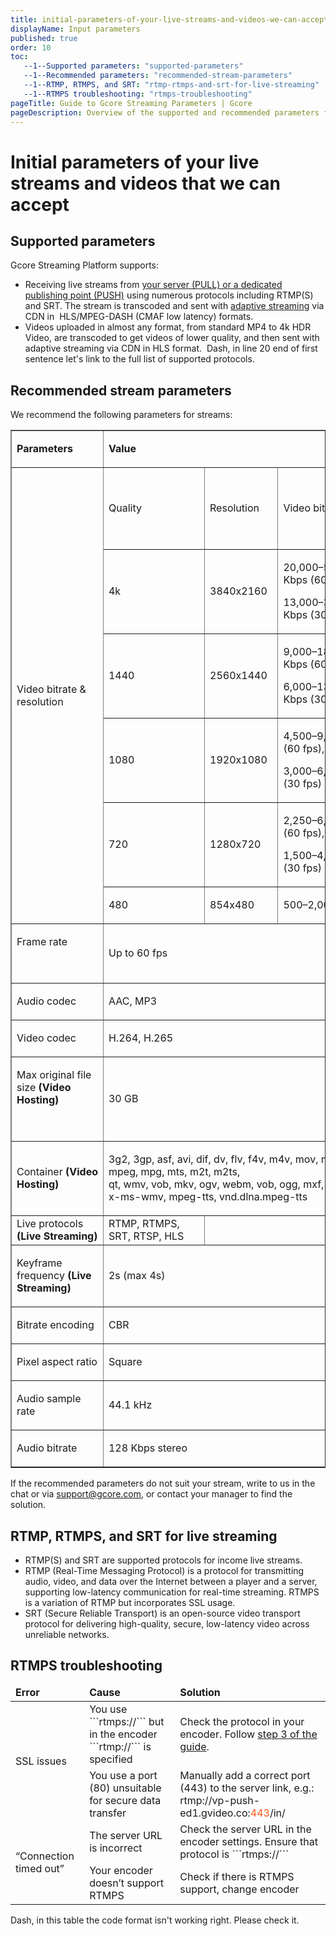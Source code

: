 ```yaml
---
title: initial-parameters-of-your-live-streams-and-videos-we-can-accept
displayName: Input parameters
published: true
order: 10
toc:
   --1--Supported parameters: "supported-parameters"
   --1--Recommended parameters: "recommended-stream-parameters"
   --1--RTMP, RTMPS, and SRT: "rtmp-rtmps-and-srt-for-live-streaming"
   --1--RTMPS troubleshooting: "rtmps-troubleshooting"
pageTitle: Guide to Gcore Streaming Parameters | Gcore
pageDescription: Overview of the supported and recommended parameters for optimizing live streams and videos using the Gcore Streaming Platform.
---
```

# Initial parameters of your live streams and videos that we can accept

## Supported parameters

Gcore Streaming Platform supports:

- Receiving live streams from <a href="https://gcore.com/docs/streaming-platform/live-streaming/create-a-live-stream" target="_blank">your server (PULL) or a dedicated publishing point (PUSH)</a> using numerous protocols including RTMP(S) and SRT. The stream is transcoded and sent with <a href="https://gcore.com/docs/streaming-platform/live-streams-and-videos-protocols-and-codecs/how-we-optimize-live-stream-and-video-performance-by-creating-different-bitrates" target="_blank">adaptive streaming</a> via CDN in  HLS/MPEG-DASH (CMAF low latency) formats. 
- Videos uploaded in almost any format, from standard MP4 to 4k HDR Video, are transcoded to get videos of lower quality, and then sent with adaptive streaming via CDN in HLS format. 
Dash, in line 20 end of first sentence let's link to the full list of supported protocols.
## Recommended stream parameters

We recommend the following parameters for streams:

<table border="=" cellpadding="=" data-tablestyle="MsoTableGrid" data-tablelook="1696">
<tbody>
<tr>
<td class="wysiwyg-text-align-center" data-celllook="0">
<p><strong><span data-contrast="auto">Parameters</span></strong></p>
</td>
<td class="wysiwyg-text-align-center" colspan="3" data-celllook="0">
<p><strong><span data-contrast="auto">Value</span></strong></p>
</td>
</tr>
<tr>
<td class="wysiwyg-text-align-center" rowspan="6" data-celllook="0">
<p><span data-contrast="none">Video bitrate &amp; resolution</span></p>
</td>
<td class="wysiwyg-text-align-center" data-celllook="0">
<p><span data-contrast="none">Quality</span></p>
</td>
<td class="wysiwyg-text-align-center" data-celllook="0">
<p>&nbsp;</p>
<p><span data-contrast="none">Resolution</span></p>
<p>&nbsp;</p>
</td>
<td class="wysiwyg-text-align-center" data-celllook="0">
<p><span data-contrast="none">Video bitrate range</span></p>
</td>
</tr>
<tr>
<td class="wysiwyg-text-align-center" data-celllook="0">
<p><span data-contrast="auto">4k</span></p>
</td>
<td class="wysiwyg-text-align-center" data-celllook="0">
<p><span data-contrast="none">3840x2160</span></p>
</td>
<td class="wysiwyg-text-align-center" data-celllook="0">
<p><span data-contrast="none">20,000&ndash;51,000 Kbps (60 fps),&nbsp;</span></p>
<p><span data-contrast="none">13,000&ndash;34,000 Kbps (30 fps)</span></p>
</td>
</tr>
<tr>
<td class="wysiwyg-text-align-center" data-celllook="0">
<p><span data-contrast="auto">1440</span></p>
</td>
<td class="wysiwyg-text-align-center" data-celllook="0">
<p><span data-contrast="none">2560x1440</span>&nbsp;</p>
</td>
<td class="wysiwyg-text-align-center" data-celllook="0">
<p><span data-contrast="none">9,000&ndash;18,000 Kbps (60 fps),&nbsp;</span></p>
<p><span data-contrast="none">6,000&ndash;13,000 Kbps (30 fps)</span></p>
</td>
</tr>
<tr>
<td class="wysiwyg-text-align-center" data-celllook="0">
<p><span data-contrast="auto">1080</span></p>
</td>
<td class="wysiwyg-text-align-center" data-celllook="0">
<p><span data-contrast="none">1920x1080&nbsp;</span><span data-contrast="auto">&nbsp;</span></p>
</td>
<td class="wysiwyg-text-align-center" data-celllook="0">
<p><span data-contrast="none">4,500&ndash;9,000 Kbps (60 fps),&nbsp;</span></p>
<p><span data-contrast="none">3,000&ndash;6,000 Kbps (30 fps)</span></p>
</td>
</tr>
<tr>
<td class="wysiwyg-text-align-center" data-celllook="0">
<p><span data-contrast="auto">720</span></p>
</td>
<td class="wysiwyg-text-align-center" data-celllook="0">
<p><span data-contrast="none">1280x720</span></p>
</td>
<td class="wysiwyg-text-align-center" data-celllook="0">
<p><span data-contrast="none">2,250&ndash;6,000 Kbps (60 fps),</span></p>
<p><span data-contrast="none">1,500&ndash;4,000 Kbps (30 fps)</span>&nbsp;</p>
</td>
</tr>
<tr>
<td class="wysiwyg-text-align-center" data-celllook="0">
<p><span data-contrast="auto">480</span></p>
</td>
<td class="wysiwyg-text-align-center" data-celllook="0">
<p><span data-contrast="none">854x480</span>&nbsp;</p>
</td>
<td class="wysiwyg-text-align-center" data-celllook="0">
<p><span data-contrast="none">500&ndash;2,000 Kbps</span></p>
</td>
</tr>
<tr>
<td class="wysiwyg-text-align-center" data-celllook="0">
<p><span data-contrast="none">Frame rate</span></p>
<p>&nbsp;</p>
</td>
<td class="wysiwyg-text-align-center" colspan="3" data-celllook="0">
<p><span data-contrast="auto">Up to&nbsp;</span><span data-contrast="none">60&nbsp;fps</span></p>
</td>
</tr>
<tr>
<td class="wysiwyg-text-align-center" data-celllook="0">
<p><span data-contrast="none">Audio codec</span></p>
</td>
<td class="wysiwyg-text-align-center" colspan="3" data-celllook="0">
<p><span data-contrast="none">AAC, MP3</span>&nbsp;</p>
</td>
</tr>
<tr>
<td class="wysiwyg-text-align-center" data-celllook="0">
<p><span data-contrast="none">Video codec</span></p>
</td>
<td class="wysiwyg-text-align-center" colspan="3" data-celllook="0">
<p><span data-contrast="none">H.264, H.265</span></p>
</td>
</tr>
<tr>
<td class="wysiwyg-text-align-center" data-celllook="0">
<p><span data-contrast="none">Max original file size <strong>(Video Hosting)</strong></span></p>
<p>&nbsp;</p>
</td>
<td class="wysiwyg-text-align-center" colspan="3" data-celllook="0">
<p>30 GB</p>
</td>
</tr>
<tr>
<td>
<p class="wysiwyg-text-align-center"><span data-contrast="none">Container<strong>&nbsp;(Video Hosting)</strong></span></p>
</td>
<td colspan="3">
<p class="wysiwyg-text-align-center"><span data-contrast="none">3g2, 3gp,&nbsp;asf,&nbsp;avi,&nbsp;dif, dv,&nbsp;flv, f4v, m4v, mov, mp4, mpeg, mpg,&nbsp;mts, m2t, m2ts, qt,&nbsp;wmv,&nbsp;vob,&nbsp;mkv,&nbsp;ogv,&nbsp;webm,&nbsp;vob,&nbsp;ogg,&nbsp;mxf,&nbsp;quicktime, x-ms-wmv, mpeg-tts, vnd.dlna.mpeg-tts</span></p>
</td>
</tr>
<tr>
<td>Live protocols <strong>(Live Streaming)</strong></td>
<td>RTMP, RTMPS, SRT, RTSP, HLS</td>
</tr>
<tr>
<td class="wysiwyg-text-align-center" data-celllook="0">
<p><span data-contrast="none">Keyframe frequency&nbsp;<strong>(Live Streaming)</strong></span></p>
</td>
<td class="wysiwyg-text-align-center" colspan="3" data-celllook="0">
<p><span data-contrast="none">2s (max&nbsp;4s)</span></p>
</td>
</tr>
<tr>
<td class="wysiwyg-text-align-center" data-celllook="0">
<p><span data-contrast="none">Bitrate encoding</span></p>
</td>
<td class="wysiwyg-text-align-center" colspan="3" data-celllook="0">
<p><span data-contrast="none">CBR</span></p>
</td>
</tr>
<tr>
<td class="wysiwyg-text-align-center" data-celllook="0">
<p><span data-contrast="none">Pixel aspect ratio</span></p>
</td>
<td class="wysiwyg-text-align-center" colspan="3" data-celllook="0">
<p><span data-contrast="none">Square</span></p>
</td>
</tr>
<tr>
<td class="wysiwyg-text-align-center" data-celllook="0">
<p><span data-contrast="none">Audio sample rate</span></p>
</td>
<td class="wysiwyg-text-align-center" colspan="3" data-celllook="0">
<p><span data-contrast="none">44.1 kHz</span>&nbsp;</p>
</td>
</tr>
<tr>
<td class="wysiwyg-text-align-center" data-celllook="0">
<p><span data-contrast="none">Audio bitrate</span></p>
</td>
<td class="wysiwyg-text-align-center" colspan="3" data-celllook="0">
<p><span data-contrast="none">128 Kbps&nbsp;stereo</span></p>
</td>
</tr>
</tbody>
</table>

If the recommended parameters do not suit your stream, write to us in the chat or via [support@gcore.com](mailto:support@gcore.com), or contact your manager to find the solution.

## RTMP, RTMPS, and SRT for live streaming

- RTMP(S) and SRT are supported protocols for income live streams. 
- RTMP (Real-Time Messaging Protocol) is a protocol for transmitting audio, video, and data over the Internet between a player and a server, supporting low-latency communication for real-time streaming.
RTMPS is a variation of RTMP but incorporates SSL usage. 
- SRT (Secure Reliable Transport) is an open-source video transport protocol for delivering high-quality, secure, low-latency video across unreliable networks.

## RTMPS troubleshooting

<table>
<thead>
<tr>
<td><b>Error</b></td>
<td><b>Cause</b></td>
<td><b>Solution</b></td>
</tr>
</thead>
<tbody>
<tr>
<td rowspan="2" style="text-align: left">SSL issues</td>
<td style="text-align: left">You use ```rtmps://``` but in the encoder ```rtmp://``` is specified</td>
<td style="text-align: left">Check the protocol in your encoder. Follow <a href="" target="_blank">step 3 of the guide</a>.</td>
</tr>
<tr>
<td style="text-align: left">You use a port (80) unsuitable for secure data transfer</td>
<td style="text-align: left">Manually add a correct port (443) to the server link, e.g.:
rtmp://vp-push-ed1.gvideo.co:<span style="color:#FF5913">443</span>/in/</td>
</tr>
<tr>
<td rowspan="2" style="text-align: left">“Connection timed out”</td>
<td style="text-align: left">The server URL is incorrect</td>
<td style="text-align: left">Check the server URL in the encoder settings. Ensure that protocol is ```rtmps://```</td>
</tr>
<tr>
<td style="text-align: left">Your encoder doesn’t support RTMPS</td>
<td style="text-align: left">Check if there is RTMPS support, change encoder</td>
</tr>
</tbody>
</table>
Dash, in this table the code format isn't working right. Please check it.

